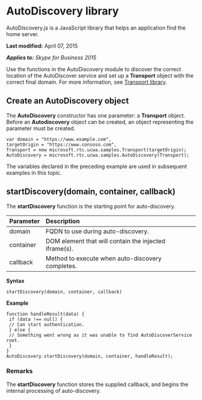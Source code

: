 
# AutoDiscovery library
AutoDiscovery.js is a JavaScript library that helps an application find the home server.

 **Last modified:** April 07, 2015

 _**Applies to:** Skype for Business 2015_

Use the functions in the AutoDiscovery module to discover the correct location of the AutoDiscover service and set up a **Transport** object with the correct final domain. For more information, see [Transport library](TransportLibrary.md).


## Create an AutoDiscovery object



The **AutoDiscovery** constructor has one parameter: a **Transport** object. Before an **Autodiscovery** object can be created, an object representing the parameter must be created.




```
var domain = "https://www.example.com",
targetOrigin = "https://www.consoso.com",
Transport = new microsoft.rtc.ucwa.samples.Transport(targetOrigin);
AutoDiscovery = microsoft.rtc.ucwa.samples.AutoDiscovery(Transport);

```

The variables declared in the preceding example are used in subsequent examples in this topic.


## startDiscovery(domain, container, callback)

The **startDiscovery** function is the starting point for auto-discovery.



|**Parameter**|**Description**|
|:-----|:-----|
|domain|FQDN to use during auto-discovery.|
|container|DOM element that will contain the injected iframe(s).|
|callback|Method to execute when auto-discovery completes.|
 **Syntax**




```
startDiscovery(domain, container, callback)
```

 **Example**




```
function handleResult(data) {
 if (data !== null) {
 // Can start authentication.
 } else {
 // Something went wrong as it was unable to find AutoDiscoverService root.
 }
}
AutoDiscovery.startDiscovery(domain, container, handleResult);
```


### Remarks

The **startDiscovery** function stores the supplied callback, and begins the internal processing of auto-discovery.

